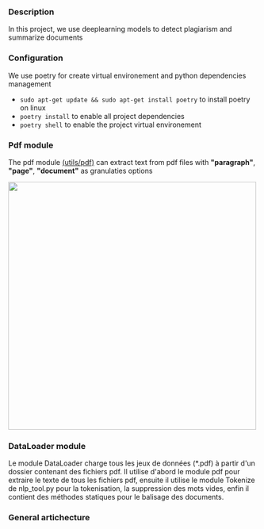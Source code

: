 ### Description
In this project, we use deeplearning models to detect plagiarism and summarize documents

### Configuration

We use poetry for create virtual environement and python dependencies management
- ```sudo apt-get update && sudo apt-get install poetry``` to install poetry on linux
- ```poetry install``` to enable all project dependencies
- ```poetry shell``` to enable the project virtual environement
 
### Pdf module
The pdf module [(utils/pdf)](https://github.com/abdoulfataoh/doc-summary-and-plagiarism-detection/blob/main/utils/pdf.py) can extract text from pdf files with **"paragraph"**, **"page"**, **"document"** as granulaties options

<p align="left">
  <img width="500" src="https://drive.google.com/uc?export=download&id=1Cx1TngBWoMn92GF9voF6ZHVbkhhKcfzh">
</p>

### DataLoader module
Le module DataLoader charge tous les jeux de données (*.pdf) à partir d'un dossier contenant des fichiers pdf. Il utilise d'abord le module pdf pour extraire le texte de tous les fichiers pdf, ensuite il utilise le module Tokenize de nlp_tool.py pour la tokenisation, la suppression des mots vides, enfin il contient des méthodes statiques pour le balisage des documents.

### General artichecture

